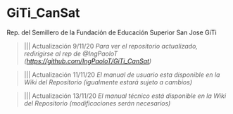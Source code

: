 # GiTi_CanSat
Rep. del Semillero de la Fundación de Educación Superior San Jose GiTi

> ||| Actualización 9/11/20
  _Para ver el repositorio actualizado, redirigirse al rep de @IngPaoloT (https://github.com/IngPaoloT/GiTi_CanSat)_


> ||| Actualización 11/11/20
  _El manual de usuario esta disponible en la Wiki del Repositorio (igualmente estará sujeto a cambios)_

> ||| Actualización 13/11/20
  _El manual técnico está disponible en la Wiki del Repositorio (modificaciones serán necesarios)_
